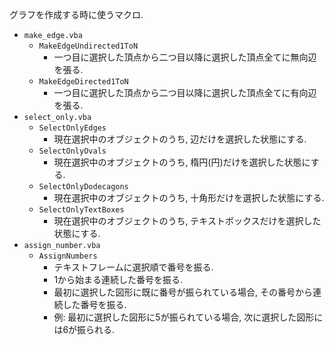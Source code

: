 グラフを作成する時に使うマクロ.

- `make_edge.vba`
    - `MakeEdgeUndirected1ToN`
        - 一つ目に選択した頂点から二つ目以降に選択した頂点全てに無向辺を張る.
    - `MakeEdgeDirected1ToN`
        - 一つ目に選択した頂点から二つ目以降に選択した頂点全てに有向辺を張る.
- `select_only.vba`
    - `SelectOnlyEdges`
        - 現在選択中のオブジェクトのうち, 辺だけを選択した状態にする.
    - `SelectOnlyOvals`
        - 現在選択中のオブジェクトのうち, 楕円(円)だけを選択した状態にする.
    - `SelectOnlyDodecagons`
        - 現在選択中のオブジェクトのうち, 十角形だけを選択した状態にする.
    - `SelectOnlyTextBoxes`
        - 現在選択中のオブジェクトのうち, テキストボックスだけを選択した状態にする.
- `assign_number.vba`
    - `AssignNumbers`
        - テキストフレームに選択順で番号を振る.
        - 1から始まる連続した番号を振る.
        - 最初に選択した図形に既に番号が振られている場合, その番号から連続した番号を振る.
        - 例: 最初に選択した図形に5が振られている場合, 次に選択した図形には6が振られる.
